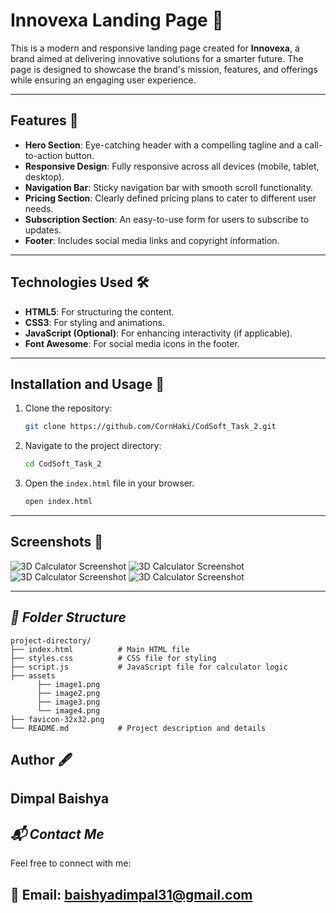 # Innovexa Landing Page 🚀

This is a modern and responsive landing page created for **Innovexa**, a brand aimed at delivering innovative solutions for a smarter future. The page is designed to showcase the brand's mission, features, and offerings while ensuring an engaging user experience.

---

## Features 🌟

- **Hero Section**: Eye-catching header with a compelling tagline and a call-to-action button.
- **Responsive Design**: Fully responsive across all devices (mobile, tablet, desktop).
- **Navigation Bar**: Sticky navigation bar with smooth scroll functionality.
- **Pricing Section**: Clearly defined pricing plans to cater to different user needs.
- **Subscription Section**: An easy-to-use form for users to subscribe to updates.
- **Footer**: Includes social media links and copyright information.

---

## Technologies Used 🛠️

- **HTML5**: For structuring the content.
- **CSS3**: For styling and animations.
- **JavaScript (Optional)**: For enhancing interactivity (if applicable).
- **Font Awesome**: For social media icons in the footer.

---

## Installation and Usage 🚀

1. Clone the repository:
   ```bash
   git clone https://github.com/CornHaki/CodSoft_Task_2.git
2. Navigate to the project directory:
   ```bash
   cd CodSoft_Task_2
3. Open the ```index.html``` file in your browser.
   ```bash
   open index.html
   
---

## Screenshots 📸
![3D Calculator Screenshot](assets/image1.png)
![3D Calculator Screenshot](assets/image2.png)
![3D Calculator Screenshot](assets/image3.png)
![3D Calculator Screenshot](assets/image4.png)

---

## *📂 Folder Structure*
```plaintext
project-directory/
├── index.html          # Main HTML file
├── styles.css          # CSS file for styling
├── script.js           # JavaScript file for calculator logic
├── assets
      ├── image1.png
      ├── image2.png
      ├── image3.png
      └── image4.png
├── favicon-32x32.png 
└── README.md           # Project description and details

```

## Author 🖋️
Dimpal Baishya
---

## *📬 Contact Me*
Feel free to connect with me:

📧 Email: baishyadimpal31@gmail.com
---
